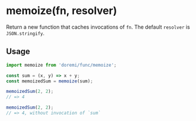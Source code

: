 # memoize(fn, resolver)

Return a new function that caches invocations of `fn`. The default `resolver` is `JSON.stringify`.

## Usage

```js
import memoize from 'doremi/func/memoize';

const sum = (x, y) => x + y;
const memoizedSum = memoize(sum);

memoizedSum(2, 2);
// => 4

memoizedSum(2, 2);
// => 4, without invocation of `sum`
```

